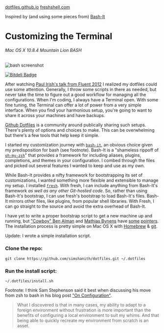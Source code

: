 [dotfiles.github.io](http://dotfiles.github.io/)
[freshshell.com](http://freshshell.com/)

Inspired by (and using some pieces from) [Bash-It](https://github.com/revans/bash-it)

# Customizing the Terminal
###### Mac OS X 10.8.4 Mountain Lion BASH

![bash screenshot](https://raw.github.com/simshanith/dotfiles/master/bash_screenshot.png)

[![Bitdeli Badge](https://d2weczhvl823v0.cloudfront.net/simshanith/dotfiles/trend.png)](https://bitdeli.com/free "Bitdeli Badge")

After watching [Paul Irish's talk from Fluent 2012](http://www.youtube.com/watch?v=f7AU2Ozu8eo) I realized my dotfiles could use some attention. Generally, I throw some scripts in there as needed, but never take the time to figure out a good workflow for managing all the configurations. When I'm coding, I always have a Terminal open. With some fine tuning, the Terminal can offer a lot of power from a very simple interface. When you find your harmonious setup, you're going to want to share it across your machines and have backups.

[Github Dotfiles](http://dotfiles.github.io/) is a community around publically sharing such setups. There's plenty of options and choices to make. This can be overwhelming but there's a few tools that help keep it simple.

I started my customization journey with [`bash-it`](https://github.com/revans/bash-it), an obvious choice given my predisposition for bash (see footnote). Bash-It is a "shameless rippoff of [`oh-my-zsh`](https://github.com/robbyrussell/oh-my-zsh)" that provides a framework for including aliases, plugins, completions, and themes in your configuration. I combed through the files and picked out several features I wanted to keep and use as my own.

While Bash-It provides a nifty framework for bootstrapping its set of customizations, I wanted something more flexible and extensible to manage my setup. I installed [`fresh`](http://freshshell.com/). With fresh, I can include anything from Bash-It's framework _as well as any other Git-hosted code_. So, rather than using Bash-It's bootstrap, I can use fresh's bootstrap to load Bash-It's files. Bash-It mirrors other files, like plugins, from popular shell libraries. With Fresh, I can go straight to the source and avoid the extra overhead of Bash-It.

I have yet to write a proper bootstrap script to get a new machine up and running, but ["Cowboy" Ben Alman](http://benalman.com/) and [Mathias Bynens](http://mathiasbynens.be/) have [some](https://github.com/cowboy/dotfiles/tree/master/init) [pointers](https://github.com/mathiasbynens/dotfiles/blob/master/bootstrap.sh). The installation process is pretty simple on Mac OS X with [Homebrew](http://brew.sh/) & [git](http://git-scm.com/).

Update: I wrote a simple installation script.

### Clone the repo:
    git clone https://github.com/simshanith/dotfiles.git ~/.dotfiles

### Run the install script:
    ~/.dotfiles/install.sh

Footnote: I think Sam Stephenson said it best when discussing his move from zsh to bash in his blog post ["On Configuration"](http://sstephenson.us/posts/on-configuration).

> What I discovered is that in many cases, my ability to adapt to a foreign environment without frustration is more important than the benefits of configuring a local environment to suit my whims. And that being able to quickly recreate my environment from scratch is an asset.
